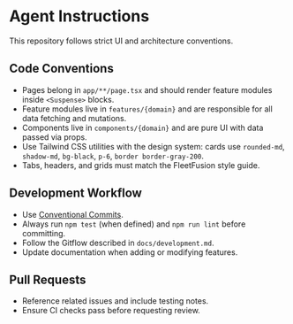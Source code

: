 # Agent Instructions

This repository follows strict UI and architecture conventions.

## Code Conventions
- Pages belong in `app/**/page.tsx` and should render feature modules inside `<Suspense>` blocks.
- Feature modules live in `features/{domain}` and are responsible for all data fetching and mutations.
- Components live in `components/{domain}` and are pure UI with data passed via props.
- Use Tailwind CSS utilities with the design system: cards use `rounded-md`, `shadow-md`, `bg-black`, `p-6`, `border border-gray-200`.
- Tabs, headers, and grids must match the FleetFusion style guide.

## Development Workflow
- Use [Conventional Commits](https://www.conventionalcommits.org/).
- Always run `npm test` (when defined) and `npm run lint` before committing.
- Follow the Gitflow described in `docs/development.md`.
- Update documentation when adding or modifying features.

## Pull Requests
- Reference related issues and include testing notes.
- Ensure CI checks pass before requesting review.


